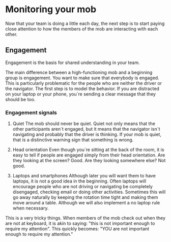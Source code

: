 # Monitoring your mob

Now that your team is doing a little each day, the next step is to start paying close attention to how the members of the mob are interacting with each other.

## Engagement

Engagement is the basis for shared understanding in your team.

The main difference between a high-functioning mob and a beginning group is engagement. You want to make sure that everybody is engaged. This is particularly problematic for the people who are neither the driver or the navigator. The first step is to model the behavior. If you are distracted on your laptop or your phone, you´re sending a clear message that they should be too.

### Engagement signals

   1. Quiet
   The mob should never be quiet. Quiet not only means that the other participants aren´t engaged, but it means that the navigator isn´t navigating and probably that the driver is thinking. If your mob is quiet, that is a distinctive warning sign that something is wrong.

   2. Head orientation
   Even though you´re sitting at the back of the room, it is easy to tell if people are engaged simply from their head orientation. Are they looking at the screen? Good. Are they looking somewhere else? Not good.

   3. Laptops and smartphones
   Although later you will want them to have laptops, it is not a good idea in the beginning. Often laptops will encourage people who are not driving or navigating be completely disengaged, checking email or doing other activities. Sometimes this will go away naturally by keeping the rotation time tight and making them move around a table. Although we will also implement a no laptop rule when necessary.

   This is a very tricky things. When members of the mob check out when they are not at keyboard, it is akin to saying: "this is not important enough to require my attention". This quickly becomes: "YOU are not important enough to require my attention."
